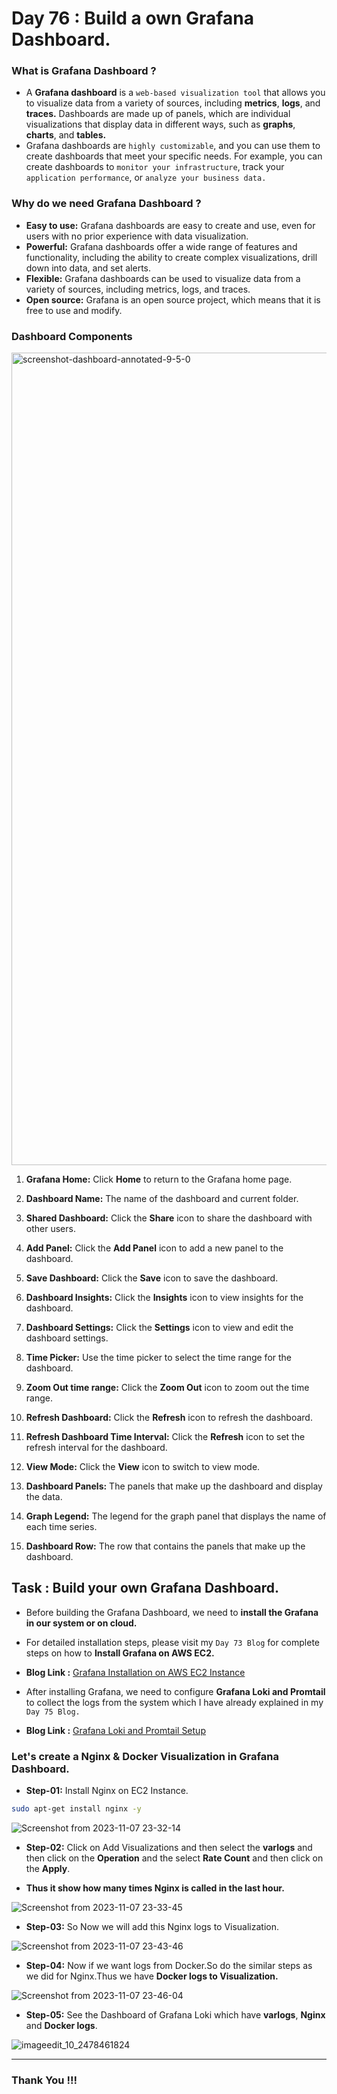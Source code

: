# Day 76 : Build a own Grafana Dashboard.

### What is Grafana Dashboard ?

- A **Grafana dashboard** is a `web-based visualization tool` that allows you to visualize data from a variety of sources, including **metrics**, **logs**, and **traces.** Dashboards are made up of panels, which are individual visualizations that display data in different ways, such as **graphs**, **charts**, and **tables.**
- Grafana dashboards are `highly customizable`, and you can use them to create dashboards that meet your specific needs. For example, you can create dashboards to `monitor your infrastructure`, track your `application performance`, or `analyze your business data.`

### Why do we need Grafana Dashboard ?

- **Easy to use:** Grafana dashboards are easy to create and use, even for users with no prior experience with data visualization.
- **Powerful:** Grafana dashboards offer a wide range of features and functionality, including the ability to create complex visualizations, drill down into data, and set alerts.
- **Flexible:** Grafana dashboards can be used to visualize data from a variety of sources, including metrics, logs, and traces.
- **Open source:** Grafana is an open source project, which means that it is free to use and modify.

### Dashboard Components

<img width="1300" alt="screenshot-dashboard-annotated-9-5-0" src="https://github.com/Rohit312001/GitDemo/assets/76991475/58350adb-5f3c-46aa-9af8-cfa745ff7d87">

1. **Grafana Home:** Click **Home** to return to the Grafana home page.

2. **Dashboard Name:** The name of the dashboard and current folder.

3. **Shared Dashboard:** Click the **Share** icon to share the dashboard with other users.

4. **Add Panel:** Click the **Add Panel** icon to add a new panel to the dashboard.

5. **Save Dashboard:** Click the **Save** icon to save the dashboard.

6. **Dashboard Insights:** Click the **Insights** icon to view insights for the dashboard.

7. **Dashboard Settings:** Click the **Settings** icon to view and edit the dashboard settings.

8. **Time Picker:** Use the time picker to select the time range for the dashboard.

9. **Zoom Out time range:** Click the **Zoom Out** icon to zoom out the time range.

10. **Refresh Dashboard:** Click the **Refresh** icon to refresh the dashboard.

11. **Refresh Dashboard Time Interval:** Click the **Refresh** icon to set the refresh interval for the dashboard.

12. **View Mode:** Click the **View** icon to switch to view mode.

13. **Dashboard Panels:** The panels that make up the dashboard and display the data.

14. **Graph Legend:** The legend for the graph panel that displays the name of each time series.

15. **Dashboard Row:** The row that contains the panels that make up the dashboard.

## Task : Build your own Grafana Dashboard.

- Before building the Grafana Dashboard, we need to **install the Grafana in our system or on cloud.**
- For detailed installation steps, please visit my `Day 73 Blog` for complete steps on how to **Install Grafana on AWS EC2.**
- **Blog Link :** [Grafana Installation on AWS EC2 Instance](https://devops-rohit.hashnode.dev/day-73-grafana-on-aws-ec2-setup-tutorial)

- After installing Grafana, we need to configure **Grafana Loki and Promtail** to collect the logs from the system which I have already explained in my `Day 75 Blog.`
- **Blog Link :** [Grafana Loki and Promtail Setup](https://devops-rohit.hashnode.dev/day-75-grafana-loki-hands-on-tutorial)

### Let's create a Nginx & Docker Visualization in Grafana Dashboard.

- **Step-01:** Install Nginx on EC2 Instance.

```bash
sudo apt-get install nginx -y
```

![Screenshot from 2023-11-07 23-32-14](https://github.com/Rohit312001/GitDemo/assets/76991475/2627a0d2-ee92-470a-bdbe-9451547b089e)

- **Step-02:** Click on Add Visualizations and then select the **varlogs** and then click on the **Operation** and the select **Rate Count** and then click on the **Apply**.

- **Thus it show how many times Nginx is called in the last hour.**

![Screenshot from 2023-11-07 23-33-45](https://github.com/Rohit312001/GitDemo/assets/76991475/97982713-2faa-4ecd-8b23-6bfbee1b5200)

- **Step-03:** So Now we will add this Nginx logs to Visualization.

![Screenshot from 2023-11-07 23-43-46](https://github.com/Rohit312001/GitDemo/assets/76991475/5b3644c2-2140-4731-8d9f-a85a10adc282)

- **Step-04:** Now if we want logs from Docker.So do the similar steps as we did for Nginx.Thus we have **Docker logs to Visualization.**

![Screenshot from 2023-11-07 23-46-04](https://github.com/Rohit312001/GitDemo/assets/76991475/3df1ed3d-8371-4e7e-b7d8-2ee370ef3237)

- **Step-05:** See the Dashboard of Grafana Loki which have **varlogs**, **Nginx** and **Docker logs**.

![imageedit_10_2478461824](https://github.com/Rohit312001/GitDemo/assets/76991475/a9db56f0-a01e-4d9c-83a3-430199cd9896)

---

### Thank You !!!
